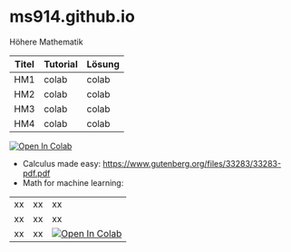 # ms914.github.io

Höhere Mathematik


|Titel|Tutorial|Lösung|
|--|--|--|
|HM1|colab|colab|
|HM2|colab|colab|
|HM3|colab|colab|
|HM4|colab|colab|

<a target="_blank" href="https://colab.research.google.com/github/GoogleCloudPlatform/vertex-ai-samples/blob/main/notebooks/official/model_monitoring/model_monitoring.ipynb">
  <img src="https://colab.research.google.com/assets/colab-badge.svg" alt="Open In Colab"/>
</a>

- Calculus made easy: https://www.gutenberg.org/files/33283/33283-pdf.pdf
- Math for machine learning:


<body>
    <table>
        <tr>
            <td>xx</td><td>xx</td><td>xx</td>
        </tr>
        <tr>
            <td>xx</td><td>xx</td><td>xx</td>
        </tr>
        <tr>
            <td>xx</td><td>xx</td><td><a target="_blank" href="https://colab.research.google.com/github/GoogleCloudPlatform/vertex-ai-samples/blob/main/notebooks/official/model_monitoring/model_monitoring.ipynb">
  <img src="https://colab.research.google.com/assets/colab-badge.svg" alt="Open In Colab"/>
</a></td>
        </tr>
    </table>
</body>

